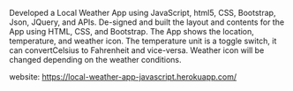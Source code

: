 Developed a Local Weather App using JavaScript, html5, CSS, Bootstrap, Json, JQuery, and APIs. De-signed and built the layout and contents for the App using HTML, CSS, and Bootstrap. The App shows the location, temperature, and weather icon.  The temperature unit is a toggle switch, it can convertCelsius to Fahrenheit and vice-versa. Weather icon will be changed depending on the weather conditions.

website: https://local-weather-app-javascript.herokuapp.com/

